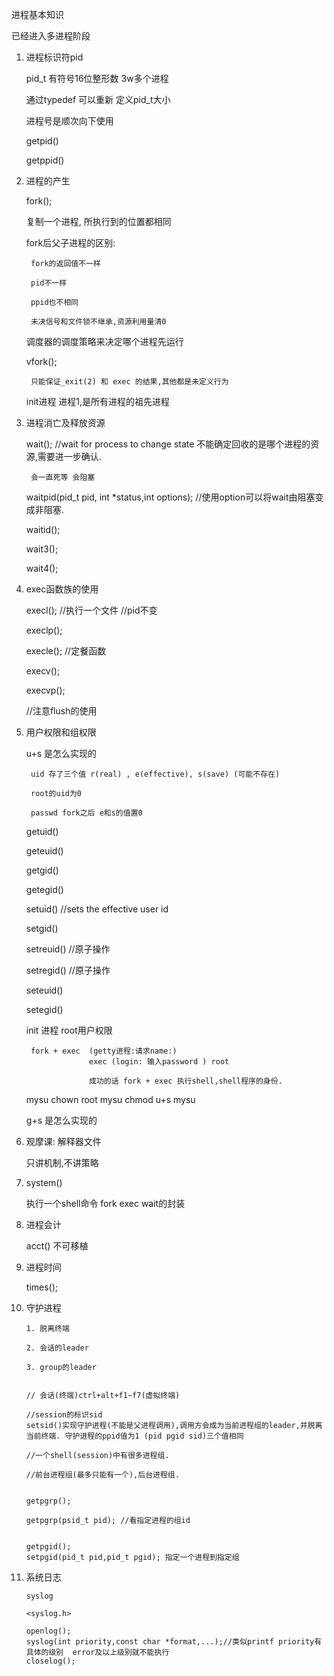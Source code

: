 进程基本知识

已经进入多进程阶段


1. 进程标识符pid

    pid_t 有符号16位整形数  3w多个进程

    通过typedef 可以重新 定义pid_t大小

    进程号是顺次向下使用

    getpid()

    getppid()


2. 进程的产生

    fork();

    复制一个进程, 所执行到的位置都相同

    fork后父子进程的区别:

        fork的返回值不一样

        pid不一样

        ppid也不相同

        未决信号和文件锁不继承,资源利用量清0

    调度器的调度策略来决定哪个进程先运行

    vfork();

        只能保证_exit(2) 和 exec 的结果,其他都是未定义行为

    init进程 进程1,是所有进程的祖先进程



3. 进程消亡及释放资源

    wait(); //wait for process to change state
        不能确定回收的是哪个进程的资源,需要进一步确认.

        会一直死等 会阻塞

    waitpid(pid_t pid, int *status,int options); //使用option可以将wait由阻塞变成非阻塞.

    waitid();

    wait3();

    wait4();

4. exec函数族的使用

    execl(); //执行一个文件 //pid不变

    execlp();

    execle(); //定餐函数

    execv();

    execvp();

    //注意flush的使用



5. 用户权限和组权限

    u+s 是怎么实现的

        uid 存了三个值 r(real) , e(effective), s(save) (可能不存在)

        root的uid为0

        passwd fork之后 e和s的值置0


    getuid()

    geteuid()

    getgid()

    getegid()

    setuid() //sets the effective user id

    setgid()

    setreuid() //原子操作

    setregid() //原子操作

    seteuid()

    setegid()


    init 进程 root用户权限

        fork + exec  (getty进程:请求name:)
                     exec (login: 输入password ) root

                     成功的话 fork + exec 执行shell,shell程序的身份.


    mysu chown root mysu
         chmod u+s mysu



    g+s 是怎么实现的

6. 观摩课: 解释器文件

    只讲机制,不讲策略

7. system()

    执行一个shell命令
    fork exec wait的封装

8. 进程会计

    acct() 不可移植

9. 进程时间

    times();

10. 守护进程

        1. 脱离终端

        2. 会话的leader

        3. group的leader


        // 会话(终端)ctrl+alt+f1~f7(虚拟终端)

        //session的标识sid
        setsid()实现守护进程(不能是父进程调用),调用方会成为当前进程组的leader,并脱离当前终端. 守护进程的ppid值为1 (pid pgid sid)三个值相同

        //一个shell(session)中有很多进程组.

        //前台进程组(最多只能有一个),后台进程组.


        getpgrp();

        getpgrp(psid_t pid); //看指定进程的组id


        getpgid();
        setpgid(pid_t pid,pid_t pgid); 指定一个进程到指定组

11. 系统日志

        syslog

        <syslog.h>

        openlog();
        syslog(int priority,const char *format,...);//类似printf priority有具体的级别  error及以上级别就不能执行
        closelog();
